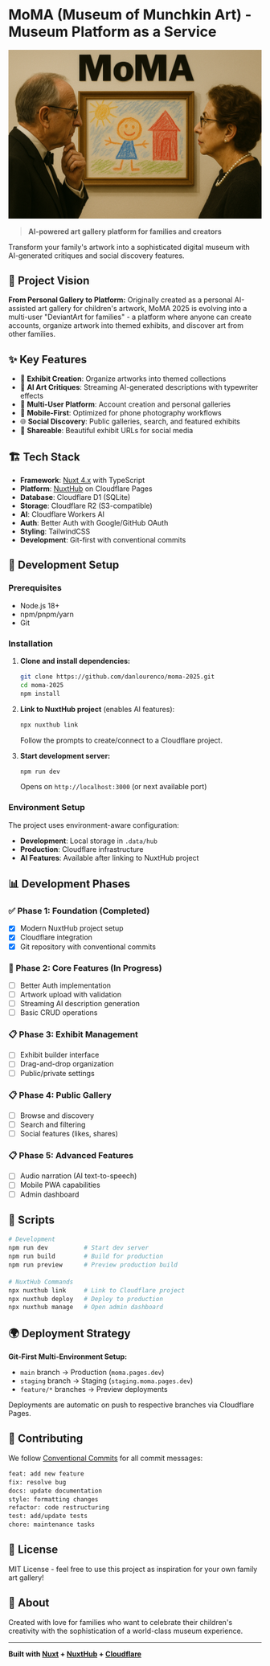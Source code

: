 # MoMA (Museum of Munchkin Art) - Museum Platform as a Service

![MoMA 2025 - Where children's art meets museum sophistication](public/moma-hero.png)

> **AI-powered art gallery platform for families and creators**

Transform your family's artwork into a sophisticated digital museum with AI-generated critiques and social discovery features.

## 🎯 Project Vision

**From Personal Gallery to Platform:** Originally created as a personal AI-assisted art gallery for children's artwork, MoMA 2025 is evolving into a multi-user "DeviantArt for families" - a platform where anyone can create accounts, organize artwork into themed exhibits, and discover art from other families.

## ✨ Key Features

- 🎨 **Exhibit Creation**: Organize artworks into themed collections
- 🤖 **AI Art Critiques**: Streaming AI-generated descriptions with typewriter effects
- 👥 **Multi-User Platform**: Account creation and personal galleries
- 📱 **Mobile-First**: Optimized for phone photography workflows
- 🌐 **Social Discovery**: Public galleries, search, and featured exhibits
- 🔗 **Shareable**: Beautiful exhibit URLs for social media

## 🏗️ Tech Stack

- **Framework**: [Nuxt 4.x](https://nuxt.com/) with TypeScript
- **Platform**: [NuxtHub](https://hub.nuxt.com/) on Cloudflare Pages
- **Database**: Cloudflare D1 (SQLite)
- **Storage**: Cloudflare R2 (S3-compatible)
- **AI**: Cloudflare Workers AI
- **Auth**: Better Auth with Google/GitHub OAuth
- **Styling**: TailwindCSS
- **Development**: Git-first with conventional commits

## 🚀 Development Setup

### Prerequisites

- Node.js 18+ 
- npm/pnpm/yarn
- Git

### Installation

1. **Clone and install dependencies:**
   ```bash
   git clone https://github.com/danlourenco/moma-2025.git
   cd moma-2025
   npm install
   ```

2. **Link to NuxtHub project** (enables AI features):
   ```bash
   npx nuxthub link
   ```
   Follow the prompts to create/connect to a Cloudflare project.

3. **Start development server:**
   ```bash
   npm run dev
   ```
   Opens on `http://localhost:3000` (or next available port)

### Environment Setup

The project uses environment-aware configuration:
- **Development**: Local storage in `.data/hub`
- **Production**: Cloudflare infrastructure
- **AI Features**: Available after linking to NuxtHub project

## 📊 Development Phases

### ✅ Phase 1: Foundation (Completed)
- [x] Modern NuxtHub project setup
- [x] Cloudflare integration
- [x] Git repository with conventional commits

### 🚧 Phase 2: Core Features (In Progress)  
- [ ] Better Auth implementation
- [ ] Artwork upload with validation
- [ ] Streaming AI description generation
- [ ] Basic CRUD operations

### 📋 Phase 3: Exhibit Management
- [ ] Exhibit builder interface
- [ ] Drag-and-drop organization
- [ ] Public/private settings

### 📋 Phase 4: Public Gallery
- [ ] Browse and discovery
- [ ] Search and filtering
- [ ] Social features (likes, shares)

### 📋 Phase 5: Advanced Features
- [ ] Audio narration (AI text-to-speech)
- [ ] Mobile PWA capabilities
- [ ] Admin dashboard

## 🔧 Scripts

```bash
# Development
npm run dev          # Start dev server
npm run build        # Build for production
npm run preview      # Preview production build

# NuxtHub Commands
npx nuxthub link     # Link to Cloudflare project
npx nuxthub deploy   # Deploy to production
npx nuxthub manage   # Open admin dashboard
```

## 🌍 Deployment Strategy

**Git-First Multi-Environment Setup:**
- `main` branch → Production (`moma.pages.dev`)
- `staging` branch → Staging (`staging.moma.pages.dev`)  
- `feature/*` branches → Preview deployments

Deployments are automatic on push to respective branches via Cloudflare Pages.

## 📝 Contributing

We follow [Conventional Commits](https://conventionalcommits.org/) for all commit messages:

```bash
feat: add new feature
fix: resolve bug
docs: update documentation
style: formatting changes
refactor: code restructuring
test: add/update tests
chore: maintenance tasks
```

## 📄 License

MIT License - feel free to use this project as inspiration for your own family art gallery!

## 🎨 About

Created with love for families who want to celebrate their children's creativity with the sophistication of a world-class museum experience.

---

**Built with [Nuxt](https://nuxt.com/) + [NuxtHub](https://hub.nuxt.com/) + [Cloudflare](https://cloudflare.com/)**

